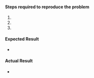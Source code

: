 #### Steps required to reproduce the problem

1.
2.
3.

#### Expected Result

*

#### Actual Result

* 
